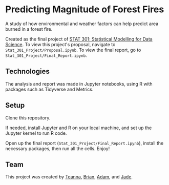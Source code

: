 # Predicting Magnitude of Forest Fires

A study of how environmental and weather factors can help predict area burned in a forest fire. 

Created as the final project of [STAT 301: Statistical Modelling for Data Science](https://courses.students.ubc.ca/cs/courseschedule?pname=subjarea&tname=subj-course&dept=STAT&course=301). To view this project's proposal, navigate to `Stat_301_Project/Proposal.ipynb`. To view the final report, go to `Stat_301_Project/Final_Report.ipynb`. 



## Technologies
The analysis and report was made in Jupyter notebooks, using R with packages such as Tidyverse and Metrics.

## Setup
Clone this repository. 

If needed, install Jupyter and R on your local machine, and set up the Jupyter kernel to run R code. 

Open up the final report (`Stat_301_Project/Final_Report.ipynb`), install the necessary packages, then run all the cells. Enjoy!


## Team 
This project was created by [Teanna](), [Brian](), [Adam](), and [Jade](https://www.linkedin.com/in/jadebouchard62/).
